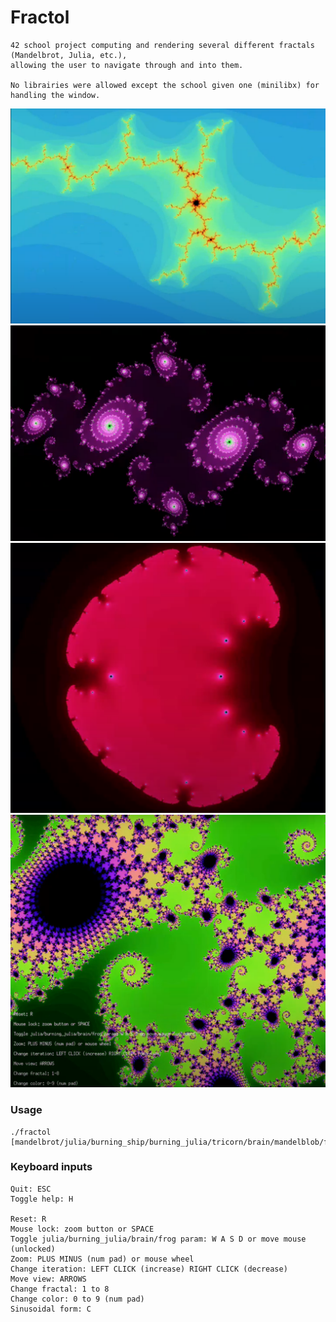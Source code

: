 # Fractol
```
42 school project computing and rendering several different fractals (Mandelbrot, Julia, etc.), 
allowing the user to navigate through and into them.

No librairies were allowed except the school given one (minilibx) for handling the window.
```
![mandelbrot](https://github.com/lfatton/portfolio/blob/20c175dbe96c71647014402fd39fc66f97eb5045/src/assets/images/fractol1.png "mandelbrot")
![julia_1](https://github.com/lfatton/portfolio/blob/20c175dbe96c71647014402fd39fc66f97eb5045/src/assets/images/fractol2.png "julia 1")
![brain](https://github.com/lfatton/portfolio/blob/20c175dbe96c71647014402fd39fc66f97eb5045/src/assets/images/fractol3.png "brain")
![julia_2](https://github.com/lfatton/portfolio/blob/20c175dbe96c71647014402fd39fc66f97eb5045/src/assets/images/fractol4.png "julia")
### Usage
```
./fractol [mandelbrot/julia/burning_ship/burning_julia/tricorn/brain/mandelblob/frog]
```
### Keyboard inputs
```
Quit: ESC
Toggle help: H

Reset: R
Mouse lock: zoom button or SPACE
Toggle julia/burning_julia/brain/frog param: W A S D or move mouse (unlocked)
Zoom: PLUS MINUS (num pad) or mouse wheel
Change iteration: LEFT CLICK (increase) RIGHT CLICK (decrease)
Move view: ARROWS
Change fractal: 1 to 8
Change color: 0 to 9 (num pad)
Sinusoidal form: C
```
